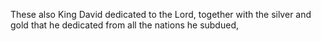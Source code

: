 These also King David dedicated to the Lord, together with the silver and gold that he dedicated from all the nations he subdued,
